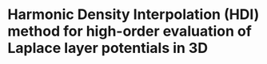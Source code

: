# Harmonic Density Interpolation (HDI) method for high-order evaluation of Laplace layer potentials in 3D